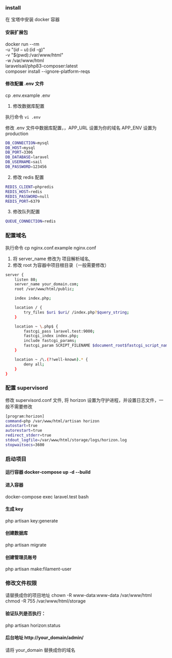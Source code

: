 
### install 
在 宝塔中安装 docker 容器
#### 安装扩展包
docker run --rm \
-u "$(id -u):$(id -g)" \
-v "$(pwd):/var/www/html" \
-w /var/www/html \
laravelsail/php83-composer:latest \
composer install --ignore-platform-reqs

#### 修改配置 .env 文件

cp .env.example .env


1. 修改数据库配置

执行命令  ```vi .env``` 

修改 .env 文件中数据库配置，，APP_URL 设置为你的域名 APP_ENV 设置为 production
```bash
DB_CONNECTION=mysql
DB_HOST=mysql
DB_PORT=3306
DB_DATABASE=laravel
DB_USERNAME=sail
DB_PASSWORD=123456 
```

2. 修改 redis 配置

```bash
REDIS_CLIENT=phpredis
REDIS_HOST=redis
REDIS_PASSWORD=null
REDIS_PORT=6379
```
3. 修改队列配置
```bash
QUEUE_CONNECTION=redis
```

### 配置域名

执行命令 cp nginx.conf.example nginx.conf
1. 将 server_name 修改为 项目解析域名, 
2. 修改 root 为容器中项目根目录（一般需要修改）
```bash
server {
    listen 80;
    server_name your_domain.com;
    root /var/www/html/public;

    index index.php;

    location / {
        try_files $uri $uri/ /index.php?$query_string;
    }

    location ~ \.php$ {
        fastcgi_pass laravel.test:9000;
        fastcgi_index index.php;
        include fastcgi_params;
        fastcgi_param SCRIPT_FILENAME $document_root$fastcgi_script_name;
    }

    location ~ /\.(?!well-known).* {
        deny all;
    }
}
```
### 配置 supervisord
修改 supervisord.conf 文件, 将 horizon 设置为守护进程，并设置日志文件，一般不需要修改
```bash
[program:horizon]
command=php /var/www/html/artisan horizon
autostart=true
autorestart=true
redirect_stderr=true
stdout_logfile=/var/www/html/storage/logs/horizon.log
stopwaitsecs=3600
```




### 启动项目
####  运行容器 docker-compose up -d --build 

#### 进入容器
docker-compose exec laravel.test bash 

#### 生成 key
php artisan key:generate
#### 创建数据库
php artisan migrate
#### 创建管理员账号
php artisan make:filament-user


### 修改文件权限
请替换成你的项目地址
chown -R www-data:www-data /var/www/html
chmod -R 755 /var/www/html/storage


#### 验证队列是否执行：
php artisan horizon:status

#### 后台地址 http://your_domain/admin/

请将 your_domain 替换成你的域名




